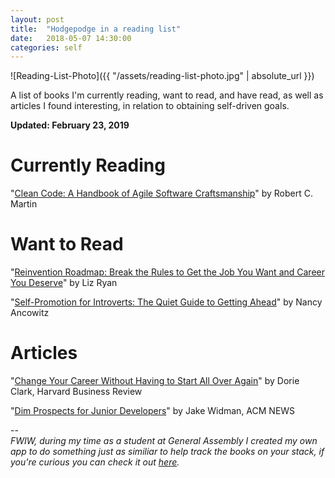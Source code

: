 ```yaml
---
layout: post
title:  "Hodgepodge in a reading list"
date:   2018-05-07 14:30:00
categories: self
---
```

![Reading-List-Photo]({{ "/assets/reading-list-photo.jpg" | absolute_url }})

A list of books I'm currently reading, want to read, and have read, as well as articles I found interesting, in relation to obtaining self-driven goals.

**Updated: February 23, 2019**

# Currently Reading
"[Clean Code: A Handbook of Agile Software Craftsmanship][clean-code]" by Robert C. Martin

# Want to Read

"[Reinvention Roadmap: Break the Rules to Get the Job You Want and Career You Deserve][reinvention-roadmap]" by Liz Ryan

"[Self-Promotion for Introverts: The Quiet Guide to Getting Ahead][introverts]" by Nancy Ancowitz

# Articles

"[Change Your Career Without Having to Start All Over Again][hbr-article-starting-over]" by Dorie Clark, Harvard Business Review

"[Dim Prospects for Junior Developers][dim-prospects-junior-developers]" by Jake Widman, ACM NEWS

-- <br>
*FWIW, during my time as a student at General Assembly I created my own app to do something just as similiar to help track the books on your stack, if you're curious you can check it out [here][got-reads-app].*

[dim-prospects-junior-developers]: https://cacm.acm.org/news/227467-dim-prospects-for-junior-developers/fulltext
[got-reads-app]: https://aliciapflaumer.github.io/got-reads-front-end/
[reinvention-roadmap]: https://www.amazon.com/dp/1942952686/
[introverts]: https://www.amazon.com/dp/007159129X/
[hbr-article-starting-over]: https://hbr.org/2016/05/change-your-career-without-having-to-start-all-over-again
[clean-code]: https://www.amazon.com/gp/product/B001GSTOAM/

